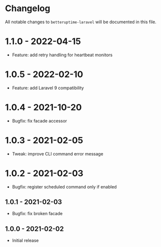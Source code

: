 # Changelog

All notable changes to `betteruptime-laravel` will be documented in this file.

# 1.1.0 - 2022-04-15

- Feature: add retry handling for heartbeat monitors

# 1.0.5 - 2022-02-10

- Feature: add Laravel 9 compatibility

# 1.0.4 - 2021-10-20

- Bugfix: fix facade accessor

# 1.0.3 - 2021-02-05

- Tweak: improve CLI command error message

# 1.0.2 - 2021-02-03

- Bugfix: register scheduled command only if enabled

## 1.0.1 - 2021-02-03

- Bugfix: fix broken facade

## 1.0.0 - 2021-02-02

- Initial release
